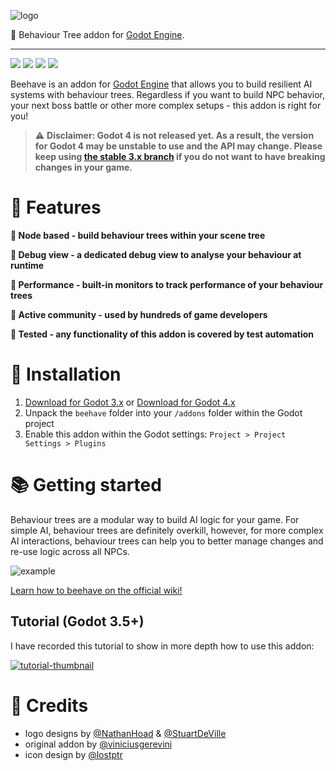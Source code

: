 ![logo](assets/logo.svg)

🐝  Behaviour Tree addon for [Godot Engine](https://godotengine.org/).

---

![](https://img.shields.io/badge/Godot%20Compatible-4.0%2B-%234385B5) ![](https://img.shields.io/badge/Godot%20Compatible-3.0%2B-%234385B5) [![](https://img.shields.io/discord/785246324793540608.svg?label=&logo=discord&logoColor=ffffff&color=7389D8&labelColor=6A7EC2)](https://discord.com/invite/CKBuE5djXe) [![](https://img.shields.io/badge/%20%F0%9F%90%9D%20swag!%20-shop.bitbra.in-blueviolet)](https://shop.bitbra.in)

Beehave is an addon for [Godot Engine](https://godotengine.org) that allows you to build resilient AI systems with behaviour trees. Regardless if you want to build NPC behavior, your next boss battle or other more complex setups - this addon is right for you!

> ⚠ **Disclaimer: Godot 4 is not released yet. As a result, the version for Godot 4 may be unstable to use and the API may change. Please keep using [the stable 3.x branch](https://github.com/bitbrain/beehave/tree/godot-3.x) if you do not want to have breaking changes in your game.**

# 🐝 Features

**🤖 Node based - build behaviour trees within your scene tree**

**🐛 Debug view - a dedicated debug view to analyse your behaviour at runtime**

**🚗 Performance - built-in monitors to track performance of your behaviour trees**

**🍯 Active community - used by hundreds of game developers**

**🧪 Tested - any functionality of this addon is covered by test automation**

# 🧪 Installation

1. [Download for Godot 3.x](https://github.com/bitbrain/beehave/archive/refs/heads/godot-3.x.zip) or [Download for Godot 4.x](https://github.com/bitbrain/beehave/archive/refs/heads/godot-4.x.zip)
2. Unpack the `beehave` folder into your `/addons` folder within the Godot project
3. Enable this addon within the Godot settings: `Project > Project Settings > Plugins`

# 📚 Getting started

Behaviour trees are a modular way to build AI logic for your game. For simple AI, behaviour trees are definitely overkill, however, for more complex AI interactions, behaviour trees can help you to better manage changes and re-use logic across all NPCs.

![example](assets/example.png)

[Learn how to beehave on the official wiki!](https://bitbra.in/beehave/#/learn)

## Tutorial (Godot 3.5+)

I have recorded this tutorial to show in more depth how to use this addon:

[![tutorial-thumbnail](https://img.youtube.com/vi/n0gVEA1dyPQ/0.jpg)](https://www.youtube.com/watch?v=n0gVEA1dyPQ)

# 🥰 Credits

- logo designs by [@NathanHoad](https://twitter.com/nathanhoad) & [@StuartDeVille](https://twitter.com/StuartDeVille)
- original addon by [@viniciusgerevini](https://github.com/viniciusgerevini)
- icon design by [@lostptr](https://github.com/lostptr)
